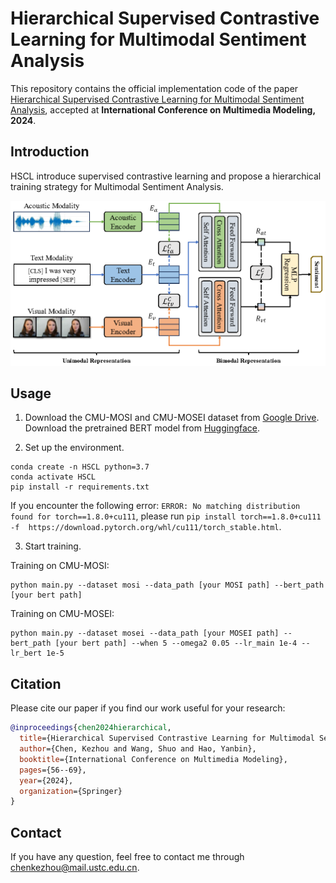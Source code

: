# Hierarchical Supervised Contrastive Learning for Multimodal Sentiment Analysis

This repository contains the official implementation code of the paper [Hierarchical Supervised Contrastive Learning for Multimodal Sentiment Analysis](https://link.springer.com/chapter/10.1007/978-3-031-53308-2_5), accepted at **International Conference on Multimedia Modeling, 2024**.

## Introduction

HSCL introduce supervised contrastive learning and propose a hierarchical training strategy for Multimodal Sentiment Analysis. 

<img src="model4.png" style="zoom:70%;" />

## Usage

1. Download the CMU-MOSI and CMU-MOSEI dataset from [Google Drive](https://drive.google.com/drive/folders/1djN_EkrwoRLUt7Vq_QfNZgCl_24wBiIK?usp=sharing). Download the pretrained BERT model from [Huggingface](https://huggingface.co/google-bert/bert-base-uncased/tree/main).

2. Set up the environment.

```
conda create -n HSCL python=3.7
conda activate HSCL
pip install -r requirements.txt
```
If you encounter the following error: `ERROR: No matching distribution found for torch==1.8.0+cu111`, please run `pip install torch==1.8.0+cu111 -f  https://download.pytorch.org/whl/cu111/torch_stable.html`.

3. Start training.

Training on CMU-MOSI:

```
python main.py --dataset mosi --data_path [your MOSI path] --bert_path [your bert path]
```

Training on CMU-MOSEI:

```
python main.py --dataset mosei --data_path [your MOSEI path] --bert_path [your bert path] --when 5 --omega2 0.05 --lr_main 1e-4 --lr_bert 1e-5
```

## Citation

Please cite our paper if you find our work useful for your research:

```bibtex
@inproceedings{chen2024hierarchical,
  title={Hierarchical Supervised Contrastive Learning for Multimodal Sentiment Analysis},
  author={Chen, Kezhou and Wang, Shuo and Hao, Yanbin},
  booktitle={International Conference on Multimedia Modeling},
  pages={56--69},
  year={2024},
  organization={Springer}
}
```

## Contact 

If you have any question, feel free to contact me through [chenkezhou@mail.ustc.edu.cn](chenkezhou@mail.ustc.edu.cn).

